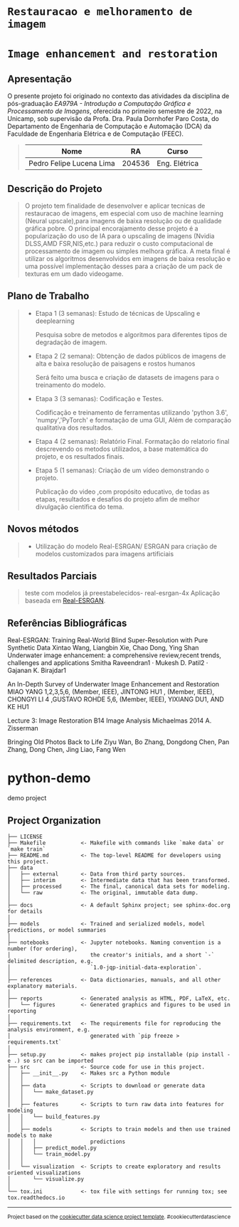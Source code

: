 # `Restauracao e melhoramento de imagem `
# `Image enhancement and restoration`

## Apresentação

O presente projeto foi originado no contexto das atividades da disciplina de pós-graduação *EA979A - Introdução a Computação Gráfica e Processamento de Imagens*, 
oferecida no primeiro semestre de 2022, na Unicamp, sob supervisão da Profa. Dra. Paula Dornhofer Paro Costa, do Departamento de Engenharia de Computação e Automação (DCA) da Faculdade de Engenharia Elétrica e de Computação (FEEC).

> |Nome  | RA | Curso|
> |--|--|--|
> | Pedro Felipe Lucena Lima  | 204536  | Eng. Elétrica|


## Descrição do Projeto
> O projeto tem finalidade de desenvolver e aplicar tecnicas de restauracao de imagens, em especial com uso de machine learning (Neural upscale),para imagens de baixa resolução ou de qualidade gráfica pobre.
> O principal encorajamento desse projeto é a popularização do uso de IA para o upscaling de imagens (Nvidia DLSS,AMD FSR,NIS,etc.) para reduzir o custo computacional de processamento de imagem ou simples melhora gráfica.
> A meta final é utilizar os algoritmos desenvolvidos em imagens de baixa resolução e uma possível implementação desses para a criação de um pack de texturas em um dado videogame.


## Plano de Trabalho

> * Etapa 1 (3 semanas): Estudo de técnicas de Upscaling e deeplearning
> 
>     Pesquisa sobre de metodos e algoritmos para diferentes tipos de degradação de imagem.
> * Etapa 2 (2 semana): Obtenção de dados públicos de imagens de alta e baixa resolução de paisagens e rostos humanos 
> 
>     Será feito uma busca e criação de datasets de imagens para o treinamento do modelo.
>     
> * Etapa 3 (3 semanas): Codificação e Testes.
> 
>     Codificação e treinamento de ferramentas utilizando 'python 3.6', 'numpy','PyTorch' e formatação de uma GUI,  Além de comparação qualitativa dos resultados.
>     
> * Etapa 4 (2 semanas): Relatório Final.
>      Formatação do relatorio final descrevendo os metodos utilizados, a base matemática do projeto, e os resultados finais.
>      
> * Etapa 5 (1 semanas): Criação de um vídeo demonstrando o projeto.
> 
>      Publicação do video ,com propósito educativo, de todas as etapas, resultados e desafios do projeto afim de melhor divulgação científica do tema. 
>     
## Novos métodos

> * Utilização do modelo Real-ESRGAN/ ESRGAN
>   para criação de modelos customizados para imagens artificiais
## Resultados Parciais
>   teste com modelos já preestabelecidos- real-esrgan-4x
>   Aplicação baseada em [Real-ESRGAN](https://github.com/xinntao/Real-ESRGAN).

## Referências Bibliográficas

Real-ESRGAN: Training Real-World Blind Super-Resolution with Pure Synthetic Data
Xintao Wang, Liangbin Xie, Chao Dong, Ying Shan
Underwater image enhancement: a comprehensive review,recent trends, challenges and applications Smitha Raveendran1 · Mukesh D. Patil2 · Gajanan K. Birajdar1

An In-Depth Survey of Underwater Image
Enhancement and Restoration
MIAO YANG 1,2,3,5,6, (Member, IEEE), JINTONG HU1
, (Member, IEEE), CHONGYI LI 4
,GUSTAVO ROHDE 5,6, (Member, IEEE), YIXIANG DU1, AND KE HU1

Lecture 3: Image Restoration B14 Image Analysis Michaelmas 2014 A. Zisserman

Bringing Old Photos Back to Life
Ziyu Wan, Bo Zhang, Dongdong Chen, Pan Zhang, Dong Chen, Jing Liao, Fang Wen

python-demo
==============================

demo project

Project Organization
------------

    ├── LICENSE
    ├── Makefile           <- Makefile with commands like `make data` or `make train`
    ├── README.md          <- The top-level README for developers using this project.
    ├── data
    │   ├── external       <- Data from third party sources.
    │   ├── interim        <- Intermediate data that has been transformed.
    │   ├── processed      <- The final, canonical data sets for modeling.
    │   └── raw            <- The original, immutable data dump.
    │
    ├── docs               <- A default Sphinx project; see sphinx-doc.org for details
    │
    ├── models             <- Trained and serialized models, model predictions, or model summaries
    │
    ├── notebooks          <- Jupyter notebooks. Naming convention is a number (for ordering),
    │                         the creator's initials, and a short `-` delimited description, e.g.
    │                         `1.0-jqp-initial-data-exploration`.
    │
    ├── references         <- Data dictionaries, manuals, and all other explanatory materials.
    │
    ├── reports            <- Generated analysis as HTML, PDF, LaTeX, etc.
    │   └── figures        <- Generated graphics and figures to be used in reporting
    │
    ├── requirements.txt   <- The requirements file for reproducing the analysis environment, e.g.
    │                         generated with `pip freeze > requirements.txt`
    │
    ├── setup.py           <- makes project pip installable (pip install -e .) so src can be imported
    ├── src                <- Source code for use in this project.
    │   ├── __init__.py    <- Makes src a Python module
    │   │
    │   ├── data           <- Scripts to download or generate data
    │   │   └── make_dataset.py
    │   │
    │   ├── features       <- Scripts to turn raw data into features for modeling
    │   │   └── build_features.py
    │   │
    │   ├── models         <- Scripts to train models and then use trained models to make
    │   │   │                 predictions
    │   │   ├── predict_model.py
    │   │   └── train_model.py
    │   │
    │   └── visualization  <- Scripts to create exploratory and results oriented visualizations
    │       └── visualize.py
    │
    └── tox.ini            <- tox file with settings for running tox; see tox.readthedocs.io


--------

<p><small>Project based on the <a target="_blank" href="https://drivendata.github.io/cookiecutter-data-science/">cookiecutter data science project template</a>. #cookiecutterdatascience</small></p>
